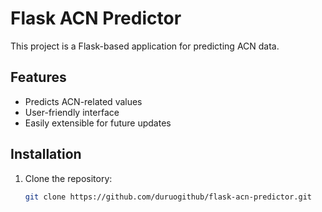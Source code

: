 # Flask ACN Predictor

This project is a Flask-based application for predicting ACN data.

## Features
- Predicts ACN-related values
- User-friendly interface
- Easily extensible for future updates

## Installation
1. Clone the repository:
   ```bash
   git clone https://github.com/duruogithub/flask-acn-predictor.git